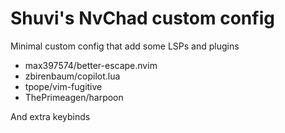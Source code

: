 # Shuvi's NvChad custom config

Minimal custom config that add some LSPs and plugins

-  max397574/better-escape.nvim
-  zbirenbaum/copilot.lua
-  tpope/vim-fugitive
-  ThePrimeagen/harpoon

And extra keybinds
